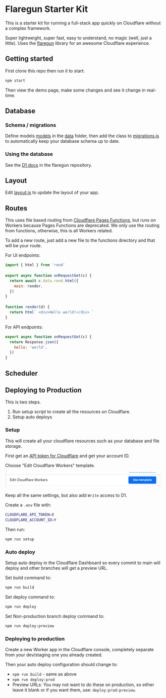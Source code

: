 # Flaregun Starter Kit

This is a starter kit for running a full-stack app quickly on Cloudflare without a complex framework.

Super lightweight, super fast, easy to understand, no magic (well, just a little). Uses the [flaregun](https://github.com/treeder/flaregun) library for an awesome Cloudflare experience.

## Getting started

First clone this repo then run it to start:

```sh
npm start
```

Then view the demo page, make some changes and see it change in real-time.

## Database

### Schema / migrations

Define models [models](https://github.com/treeder/models) in the [data](./functions/data) folder, then add the class to [migrations.js](./functions/data/migrations.js) to automatically keep your database schema up to date.

### Using the database

See the [D1 docs](https://github.com/treeder/flaregun/blob/main/README.md#d1-sqlite-database) in the flaregun repository.

## Layout

Edit [layout.js](./functions/layout.js) to update the layout of your app.

## Routes

This uses file based routing from [Cloudflare Pages Functions](https://developers.cloudflare.com/pages/functions/routing/), but runs on Workers because Pages Functions are deprecated. We only use the routing from functions, otherwise, this is all Workers related.

To add a new route, just add a new file to the functions directory and that will be your route.

For UI endpoints:

```js
import { html } from 'rend'

export async function onRequestGet(c) {
  return await c.data.rend.html({
    main: render,
  })
}

function render(d) {
  return html` <div>Hello world!</div> `
}
```

For API endpoints:

```js
export async function onRequestGet(c) {
  return Response.json({
    hello: 'world',
  })
}
```

## Scheduler

## Deploying to Production

This is two steps.

1. Run setup script to create all the resources on Cloudflare.
2. Setup auto deploys

### Setup

This will create all your cloudflare resources such as your database and file storage.

First get an [API token for Cloudflare](https://developers.cloudflare.com/fundamentals/api/get-started/create-token/) and get your account ID.

Choose "Edit Cloudflare Workers" template.

![alt text](docs/images/image.png)

Keep all the same settings, but also add `Write` access to D1.

Create a `.env` file with:

```sh
CLOUDFLARE_API_TOKEN=X
CLOUDFLARE_ACCOUNT_ID=Y
```

Then run:

```sh
npm run setup
```

### Auto deploy

Setup auto deploy in the Cloudflare Dashboard so every commit to main will deploy and other
branches will get a preview URL.

Set build command to:

```sh
npm run build
```

Set deploy command to:

```sh
npm run deploy
```

Set Non-production branch deploy command to:

```sh
npm run deploy:preview
```

### Deploying to production

Create a new Worker app in the Cloudflare console, completely separate from your dev/staging one you already created.

Then your auto deploy configuration should change to:

- `npm run build` - same as above
- `npm run deploy:prod`
- Preview URLs: You may not want to do these on production, so either leave it blank or if you want them, use: `deploy:prod:preview`.
